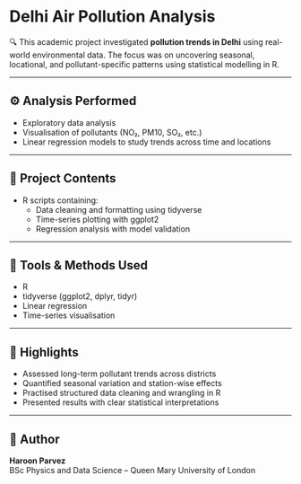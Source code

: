# Delhi Air Pollution Analysis

🔍 This academic project investigated **pollution trends in Delhi** using real-world environmental data. The focus was on uncovering seasonal, locational, and pollutant-specific patterns using statistical modelling in R.

---

## ⚙️ Analysis Performed

- Exploratory data analysis  
- Visualisation of pollutants (NO₂, PM10, SO₂, etc.)  
- Linear regression models to study trends across time and locations

---

## 📁 Project Contents

- R scripts containing:
  - Data cleaning and formatting using tidyverse  
  - Time-series plotting with ggplot2  
  - Regression analysis with model validation  

---

## 🧰 Tools & Methods Used

- R  
- tidyverse (ggplot2, dplyr, tidyr)  
- Linear regression  
- Time-series visualisation

---

## 🎯 Highlights

- Assessed long-term pollutant trends across districts  
- Quantified seasonal variation and station-wise effects  
- Practised structured data cleaning and wrangling in R  
- Presented results with clear statistical interpretations

---

## 📌 Author

**Haroon Parvez**  
BSc Physics and Data Science – Queen Mary University of London

